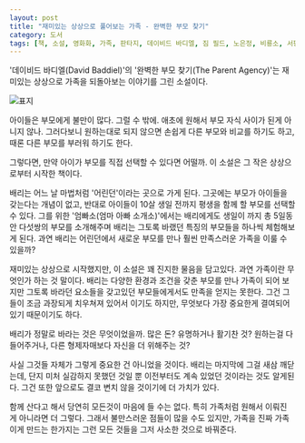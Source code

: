```yaml
---
layout: post
title: "재미있는 상상으로 풀어보는 가족 - 완벽한 부모 찾기"
category: 도서
tags: [책, 소설, 영화화, 가족, 판타지, 데이비드 바디엘, 짐 필드, 노은정, 비룡소, 서평]
---
```


'데이비드 바디엘(David Baddiel)'의
'완벽한 부모 찾기(The Parent Agency)'는
재미있는 상상으로 가족을 되돌아보는 이야기를 그린 소설이다.

![표지](https://lh3.googleusercontent.com/fmnAroG3KjwpMe7iz-E4CWjpxRahB6orQ9mseim8S5Q4xPXbawcGULU10zcqlS5rbnkY41DHKDvGIA=s480)

아이들은 부모에게 불만이 많다.
그럴 수 밖에.
애초에 원해서 부모 자식 사이가 된게 아니지 않나.
그러다보니 원하는대로 되지 않으면 손쉽게 다른 부모와 비교를 하기도 하고,
때론 다른 부모를 부러워 하기도 한다.

그렇다면, 만약 아이가 부모를 직접 선택할 수 있다면 어떨까.
이 소설은 그 작은 상상으로부터 시작한 책이다.

배리는 어느 날 마법처럼 '어린던'이라는 곳으로 가게 된다.
그곳에는 부모가 아이들을 갖는다는 개념이 없고,
반대로 아이들이 10살 생일 전까지 평생을 함께 할 부모를 선택할 수 있다.
그를 위한 '엄빠소(엄마 아빠 소개소)'에서는 배리에게도
생일이 까지 총 5일동안 다섯쌍의 부모를 소개해주며
배리는 그토록 바랬던 특징의 부모들을 하나씩 체험해보게 된다.
과연 배리는 어린던에서 새로운 부모를 만나
훨씬 만족스러운 가족을 이룰 수 있을까?

재미있는 상상으로 시작했지만,
이 소설은 꽤 진지한 물음을 담고있다.
과연 가족이란 무엇인가 하는 것 말이다.
배리는 다양한 환경과 조건을 갖춘 부모를 만나 가족이 되어 보지만
그토록 바라던 요소들을 갖고있던 부모들에게서도 만족을 얻지는 못한다.
그건 그들이 조금 과장되게 치우쳐져 있어서 이기도 하지만,
무엇보다 가장 중요한게 결여되어있기 때문이기도 하다.

배리가 정말로 바라는 것은 무엇이었을까.
많은 돈?
유명하거나 활기찬 것?
원하는걸 다 들어주거나, 다른 형제자매보다 자신을 더 위해주는 것?

사실 그것들 자체가 그렇게 중요한 건 아니었을 것이다.
배리는 마지막에 그걸 새삼 깨닫는데,
단지 미처 실감하지 못했던 것일 뿐
이전부터도 계속 있었던 것이라는 것도 알게된다.
그건 또한 앞으로도 결코 변치 않을 것이기에 더 가치가 있다.

함께 산다고 해서 당연히 모든것이 마음에 들 수는 없다.
특히 가족처럼 원해서 이뤄진 게 아니라면 더 그렇다.
그래서 불만스러운 점들이 많을 수도 있지만,
가족을 진짜 가족이게 만드는 한가지는 그런 모든 것들을 그저 사소한 것으로 바꿔준다.
